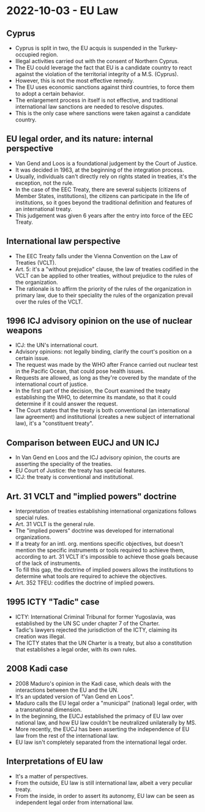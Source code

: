 # 2022-10-03 - EU Law

## Cyprus

* Cyprus is split in two, the EU acquis is suspended in the Turkey-occupied region.
* Illegal activities carried out with the consent of Northern Cyprus.
* The EU could leverage the fact that EU is a candidate country to react against the violation of the territorial integrity of a M.S. (Cyprus).
* However, this is not the most effective remedy.
* The EU uses economic sanctions against third countries, to force them to adopt a certain behavior.
* The enlargement process in itself is not effective, and traditional international law sanctions are needed to resolve disputes.
* This is the only case where sanctions were taken against a candidate country.

## EU legal order, and its nature: internal perspective

* Van Gend and Loos is a foundational judgement by the Court of Justice.
* It was decided in 1963, at the beginning of the integration process.
* Usually, individuals can't directly rely on rights stated in treaties, it's the exception, not the rule.
* In the case of the EEC Treaty, there are several subjects (citizens of Member States, institutions), the citizens can participate in the life of institutions, so it goes beyond the traditional definition and features of an international treaty.
* This judgement was given 6 years after the entry into force of the EEC Treaty.

## International law perspective

* The EEC Treaty falls under the Vienna Convention on the Law of Treaties (VCLT).
* Art. 5: it's a "without prejudice" clause, the law of treaties codified in the VCLT can be applied to other treaties, without prejudice to the rules of the organization.
* The rationale is to affirm the priority of the rules of the organization in primary law, due to their speciality the rules of the organization prevail over the rules of the VCLT.

## 1996 ICJ advisory opinion on the use of nuclear weapons

* ICJ: the UN's international court.
* Advisory opinions: not legally binding, clarify the court's position on a certain issue.
* The request was made by the WHO after France carried out nuclear test in the Pacific Ocean, that could pose health issues.
* Requests are allowed, as long as they're covered by the mandate of the international court of justice.
* In the first part of the decision, the Court examined the treaty establishing the WHO, to determine its mandate, so that it could determine if it could answer the request.
* The Court states that the treaty is both conventional (an international law agreement) and institutional (creates a new subject of international law), it's a "constituent treaty".

## Comparison between EUCJ and UN ICJ

* In Van Gend en Loos and the ICJ advisory opinion, the courts are asserting the speciality of the treaties.
* EU Court of Justice: the treaty has special features.
* ICJ: the treaty is conventional and institutional.

## Art. 31 VCLT and "implied powers" doctrine

* Interpretation of treaties establishing international organizations follows special rules.
* Art. 31 VCLT is the general rule.
* The "implied powers" doctrine was developed for international organizations.
* If a treaty for an intl. org. mentions specific objectives, but doesn't mention the specific instruments or tools required to achieve them, according to art. 31 VCLT it's impossible to achieve those goals because of the lack of instruments.
* To fill this gap, the doctrine of implied powers allows the institutions to determine what tools are required to achieve the objectives.
* Art. 352 TFEU: codifies the doctrine of implied powers.

## 1995 ICTY "Tadic" case

* ICTY: International Criminal Tribunal for former Yugoslavia, was established by the UN SC under chapter 7 of the Charter.
* Tadic's lawyers rejected the jurisdiction of the ICTY, claiming its creation was illegal.
* The ICTY states that the UN Charter is a treaty, but also a constitution that establishes a legal order, with its own rules.

## 2008 Kadi case

* 2008 Maduro's opinion in the Kadi case, which deals with the interactions between the EU and the UN.
* It's an updated version of "Van Gend en Loos".
* Maduro calls the EU legal order a "municipal" (national) legal order, with a transnational dimension.
* In the beginning, the EUCJ established the primacy of EU law over national law, and how EU law couldn't be neutralized unilaterally by MS.
* More recently, the EUCJ has been asserting the independence of EU law from the rest of the international law.
* EU law isn't completely separated from the international legal order.

## Interpretations of EU law

* It's a matter of perspectives.
* From the outside, EU law is still international law, albeit a very peculiar treaty.
* From the inside, in order to assert its autonomy, EU law can be seen as independent legal order from international law.
